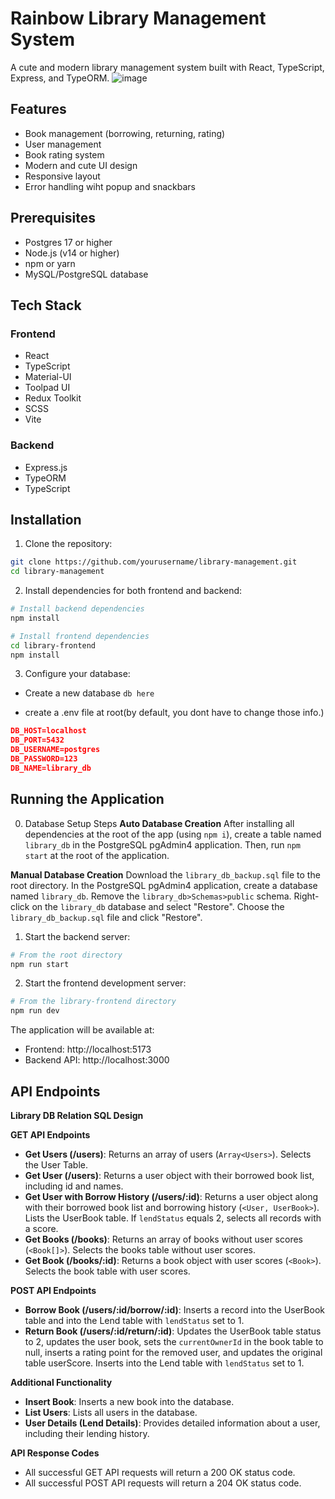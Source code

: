# Rainbow Library Management System

A cute and modern library management system built with React, TypeScript, Express, and TypeORM.
![image](https://github.com/user-attachments/assets/83d92e4c-4045-404d-a10e-45af3e66b2c0)


## Features

- Book management (borrowing, returning, rating)
- User management
- Book rating system
- Modern and cute UI design
- Responsive layout
- Error handling wiht popup and snackbars

## Prerequisites
- Postgres 17 or higher
- Node.js (v14 or higher)
- npm or yarn
- MySQL/PostgreSQL database

## Tech Stack

### Frontend

- React
- TypeScript
- Material-UI
- Toolpad UI
- Redux Toolkit
- SCSS
- Vite

### Backend

- Express.js
- TypeORM
- TypeScript

## Installation

1. Clone the repository:

```bash
git clone https://github.com/yourusername/library-management.git
cd library-management
```

2. Install dependencies for both frontend and backend:

```bash
# Install backend dependencies
npm install

# Install frontend dependencies
cd library-frontend
npm install
```

3. Configure your database:

- Create a new database
  `db here`

- create a .env file at root(by default, you dont have to change those info.)

```json
DB_HOST=localhost
DB_PORT=5432
DB_USERNAME=postgres
DB_PASSWORD=123
DB_NAME=library_db

```
 

## Running the Application

0. Database Setup Steps
**Auto Database Creation**
After installing all dependencies at the root of the app (using `npm i`), create a table named `library_db` in the PostgreSQL pgAdmin4 application. Then, run `npm start` at the root of the application.

**Manual Database Creation**
Download the `library_db_backup.sql` file to the root directory. In the PostgreSQL pgAdmin4 application, create a database named `library_db`. Remove the `library_db>Schemas>public` schema. Right-click on the `library_db` database and select "Restore". Choose the `library_db_backup.sql` file and click "Restore".

1. Start the backend server:

```bash
# From the root directory
npm run start
```

2. Start the frontend development server:

```bash
# From the library-frontend directory
npm run dev
```

The application will be available at:

- Frontend: http://localhost:5173
- Backend API: http://localhost:3000

## API Endpoints
**Library DB Relation SQL Design**

**GET API Endpoints**

* **Get Users (/users)**: Returns an array of users (`Array<Users>`). Selects the User Table.
* **Get User (/users)**: Returns a user object with their borrowed book list, including id and names.
* **Get User with Borrow History (/users/:id)**: Returns a user object along with their borrowed book list and borrowing history (`<User, UserBook>`). Lists the UserBook table. If `lendStatus` equals 2, selects all records with a score.
* **Get Books (/books)**: Returns an array of books without user scores (`<Book[]>`). Selects the books table without user scores.
* **Get Book (/books/:id)**: Returns a book object with user scores (`<Book>`). Selects the book table with user scores.

**POST API Endpoints**

* **Borrow Book (/users/:id/borrow/:id)**: Inserts a record into the UserBook table and into the Lend table with `lendStatus` set to 1.
* **Return Book (/users/:id/return/:id)**: Updates the UserBook table status to 2, updates the user book, sets the `currentOwnerId` in the book table to null, inserts a rating point for the removed user, and updates the original table userScore. Inserts into the Lend table with `lendStatus` set to 1.

**Additional Functionality**

* **Insert Book**: Inserts a new book into the database.
* **List Users**: Lists all users in the database.
* **User Details (Lend Details)**: Provides detailed information about a user, including their lending history.

**API Response Codes**

* All successful GET API requests will return a 200 OK status code.
* All successful POST API requests will return a 204 OK status code.

 
